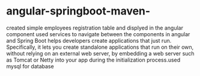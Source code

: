 # angular-springboot-maven-
created simple employees registration table and displyed in the angular component used services to navigate between the components in angular and  Spring Boot helps developers create applications that just run. Specifically, it lets you create standalone applications that run on their own, without relying on an external web server, by embedding a web server such as Tomcat or Netty into your app during the initialization process.used mysql for database
